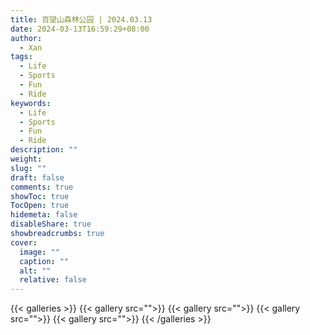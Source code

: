 ```yaml
---
title: 百望山森林公园 | 2024.03.13
date: 2024-03-13T16:59:29+08:00
author:
  - Xan
tags:
  - Life
  - Sports
  - Fun
  - Ride
keywords:
  - Life
  - Sports
  - Fun
  - Ride
description: ""
weight: 
slug: ""
draft: false
comments: true
showToc: true
TocOpen: true
hidemeta: false
disableShare: true
showbreadcrumbs: true
cover:
  image: ""
  caption: ""
  alt: ""
  relative: false
---
```


{{< galleries >}}
{{< gallery src="">}}
{{< gallery src="">}}
{{< gallery src="">}}
{{< gallery src="">}}
{{< /galleries >}}

